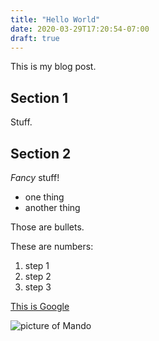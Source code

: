 ```yaml
---
title: "Hello World"
date: 2020-03-29T17:20:54-07:00
draft: true
---
```


This is my blog post.

## Section 1

Stuff.

## Section 2

_Fancy_ stuff!

* one thing
* another thing

Those are bullets.

These are numbers:

1. step 1
2. step 2
3. step 3

[This is Google](http://www.google.com)

![picture of Mando](/mandy.jpg)
